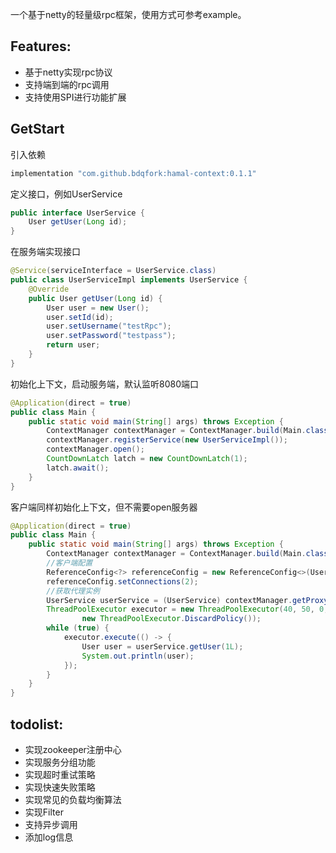一个基于netty的轻量级rpc框架，使用方式可参考example。

## Features:
- 基于netty实现rpc协议
- 支持端到端的rpc调用
- 支持使用SPI进行功能扩展

## GetStart
引入依赖
```groovy
implementation "com.github.bdqfork:hamal-context:0.1.1"
```
定义接口，例如UserService
```java
public interface UserService {
    User getUser(Long id);
}
```
在服务端实现接口
```java
@Service(serviceInterface = UserService.class)
public class UserServiceImpl implements UserService {
    @Override
    public User getUser(Long id) {
        User user = new User();
        user.setId(id);
        user.setUsername("testRpc");
        user.setPassword("testpass");
        return user;
    }
}
```
初始化上下文，启动服务端，默认监听8080端口
```java
@Application(direct = true)
public class Main {
    public static void main(String[] args) throws Exception {
        ContextManager contextManager = ContextManager.build(Main.class);
        contextManager.registerService(new UserServiceImpl());
        contextManager.open();
        CountDownLatch latch = new CountDownLatch(1);
        latch.await();
    }
}
```
客户端同样初始化上下文，但不需要open服务器
```java
@Application(direct = true)
public class Main {
    public static void main(String[] args) throws Exception {
        ContextManager contextManager = ContextManager.build(Main.class);
        //客户端配置
        ReferenceConfig<?> referenceConfig = new ReferenceConfig<>(UserService.class);
        referenceConfig.setConnections(2);
        //获取代理实例
        UserService userService = (UserService) contextManager.getProxy(referenceConfig);
        ThreadPoolExecutor executor = new ThreadPoolExecutor(40, 50, 0, TimeUnit.SECONDS, new ArrayBlockingQueue<>(512),
                new ThreadPoolExecutor.DiscardPolicy());
        while (true) {
            executor.execute(() -> {
                User user = userService.getUser(1L);
                System.out.println(user);
            });
        }
    }
}
```
## todolist:
- 实现zookeeper注册中心
- 实现服务分组功能
- 实现超时重试策略
- 实现快速失败策略
- 实现常见的负载均衡算法
- 实现Filter
- 支持异步调用
- 添加log信息